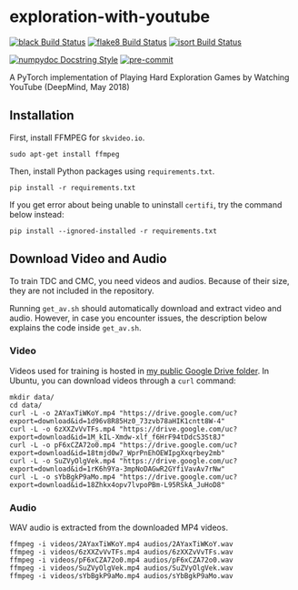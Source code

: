 # exploration-with-youtube

[![black Build Status](https://img.shields.io/travis/com/seungjaeryanlee/playing-hard-exploration-games-by-watching-youtube/master.svg?label=black)](https://travis-ci.com/seungjaeryanlee/playing-hard-exploration-games-by-watching-youtube)
[![flake8 Build Status](https://img.shields.io/travis/com/seungjaeryanlee/playing-hard-exploration-games-by-watching-youtube/master.svg?label=flake8)](https://travis-ci.com/seungjaeryanlee/playing-hard-exploration-games-by-watching-youtube)
[![isort Build Status](https://img.shields.io/travis/com/seungjaeryanlee/playing-hard-exploration-games-by-watching-youtube/master.svg?label=isort)](https://travis-ci.com/seungjaeryanlee/playing-hard-exploration-games-by-watching-youtube)

[![numpydoc Docstring Style](https://img.shields.io/badge/docstring-numpydoc-blue.svg)](https://numpydoc.readthedocs.io/en/latest/format.html#docstring-standard)
[![pre-commit](https://img.shields.io/badge/pre--commit-enabled-blue.svg)](.pre-commit-config.yaml)

A PyTorch implementation of Playing Hard Exploration Games by Watching YouTube (DeepMind, May 2018)

## Installation

First, install FFMPEG for `skvideo.io`.

```
sudo apt-get install ffmpeg
```

Then, install Python packages using `requirements.txt`.

```
pip install -r requirements.txt
```

If you get error about being unable to uninstall `certifi`, try the command below instead:

```
pip install --ignored-installed -r requirements.txt
```

## Download Video and Audio

To train TDC and CMC, you need videos and audios. Because of their size, they are not included in the repository.

Running `get_av.sh` should automatically download and extract video and audio. However, in case you encounter issues, the description below explains the code inside `get_av.sh`.

### Video

Videos used for training is hosted in [my public Google Drive folder](https://drive.google.com/drive/folders/18EomHIBO9nUbBvllw0uG6SojlR7Ap0hg?usp=sharing). In Ubuntu, you can download videos through a `curl` command:

```
mkdir data/
cd data/
curl -L -o 2AYaxTiWKoY.mp4 "https://drive.google.com/uc?export=download&id=1d96v8R85Hz0_73zvb78aHIK1cntt8W-4"
curl -L -o 6zXXZvVvTFs.mp4 "https://drive.google.com/uc?export=download&id=1M_kIL-Xmdw-xlf_f6HrF94tDdcS3St8J"
curl -L -o pF6xCZA72o0.mp4 "https://drive.google.com/uc?export=download&id=18tmjd0w7_WprPnEhOEWIpgXxqrbey2mb"
curl -L -o SuZVyOlgVek.mp4 "https://drive.google.com/uc?export=download&id=1rK6h9Ya-3mpNoDAGwR2GYfiVavAv7rNw"
curl -L -o sYbBgkP9aMo.mp4 "https://drive.google.com/uc?export=download&id=18Zhkx4opv7lvpoPBm-L95RSkA_JuHoD8"
```


### Audio

WAV audio is extracted from the downloaded MP4 videos.

```
ffmpeg -i videos/2AYaxTiWKoY.mp4 audios/2AYaxTiWKoY.wav
ffmpeg -i videos/6zXXZvVvTFs.mp4 audios/6zXXZvVvTFs.wav
ffmpeg -i videos/pF6xCZA72o0.mp4 audios/pF6xCZA72o0.wav
ffmpeg -i videos/SuZVyOlgVek.mp4 audios/SuZVyOlgVek.wav
ffmpeg -i videos/sYbBgkP9aMo.mp4 audios/sYbBgkP9aMo.wav
```
